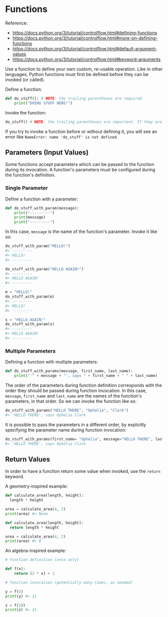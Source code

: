 # Functions

Reference:

  + https://docs.python.org/3/tutorial/controlflow.html#defining-functions
  + https://docs.python.org/3/tutorial/controlflow.html#more-on-defining-functions
  + https://docs.python.org/3/tutorial/controlflow.html#default-argument-values
  + https://docs.python.org/3/tutorial/controlflow.html#keyword-arguments

Use a function to define your own custom, re-usable operation. Like in other languages, Python functions must first be defined before they can be invoked (or called).

Define a function:

```python
def do_stuff(): # NOTE: the trailing parentheses are required
    print("DOING STUFF HERE!")
```

Invoke the function:

```python
do_stuff() # NOTE: the trailing parentheses are important. If they are omitted, the function will be accessed but not be invoked
```

If you try to invoke a function before or without defining it, you will see an error like `NameError: name 'do_stuff' is not defined`.

## Parameters (Input Values)

Some functions accept parameters which can be passed to the function during its invocation. A function's parameters must be configured during the function's definition.

### Single Parameter

Define a function with a parameter:

```python
def do_stuff_with_param(message):
    print("---------")
    print(message)
    print("---------")
```

In this case, `message` is the name of the function's parameter. Invoke it like so:

```python
do_stuff_with_param("HELLO!")
#> ---------
#> HELLO!
#> ---------

do_stuff_with_param("HELLO AGAIN!")
#> ---------
#> HELLO AGAIN!
#> ---------
```

```python
m = "HELLO!"
do_stuff_with_param(m)
#> ---------
#> HELLO!
#> ---------

s = "HELLO AGAIN!"
do_stuff_with_param(s)
#> ---------
#> HELLO AGAIN!
#> ---------
```

### Multiple Parameters

Defining a function with multiple parameters:

```python
def do_stuff_with_params(message, first_name, last_name):
    print("'" + message + "', says " + first_name + " " + last_name)
```

The order of the parameters during function definition corresponds with the order they should be passed during function invocation. In this case, `message`, `first_name` and `last_name` are the names of the function's parameters, in that order. So we can invoke the function like so:

```python
do_stuff_with_params("HELLO THERE", "Ophelia", "Clark")
#> 'HELLO THERE', says Ophelia Clark
```

It is possible to pass the parameters in a different order, by explicitly specifying the parameter name during function invocation:

```python
do_stuff_with_params(first_name= "Ophelia", message="HELLO THERE", last_name="Clark")
#> 'HELLO THERE', says Ophelia Clark
```


## Return Values

In order to have a function return some value when invoked, use the `return` keyword.

A geometry-inspired example:

```python
def calculate_area(length, height):
  length * height

area = calculate_area(4, 2)
print(area) #> None
```

```python
def calculate_area(length, height):
  return length * height

area = calculate_area(4, 2)
print(area) #> 8
```

An algebra-inspired example:

```py
# function definition (once only)

def f(x):
    return (2 * x) + 1

# function invocation (potentially many times, as needed)

y = f(5)
print(y) #> 11

z = f(10)
print(z) #> 21
```
